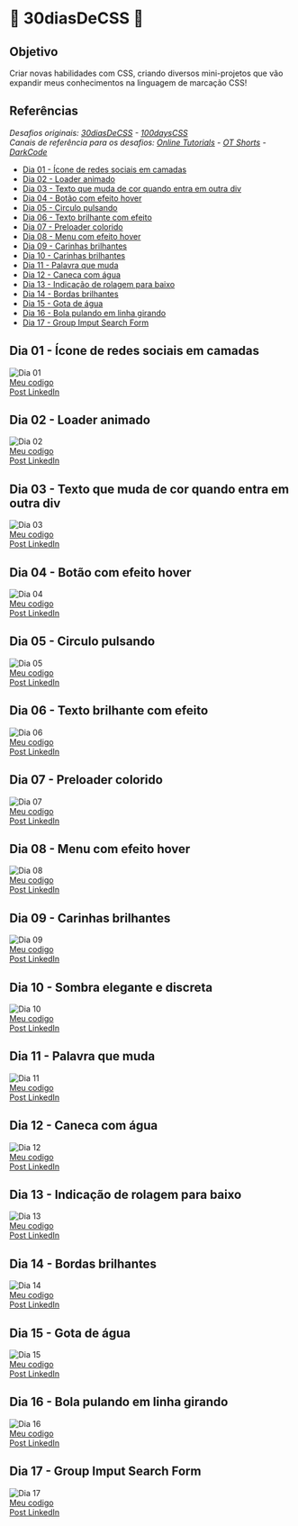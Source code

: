 # 🍃 30diasDeCSS 🍃
## Objetivo
Criar novas habilidades com CSS, criando diversos mini-projetos que vão expandir meus conhecimentos na linguagem de marcação CSS!

## Referências 
*Desafios originais: [30diasDeCSS](https://github.com/MilenaCarecho/30diasDeCSS) - [100daysCSS](https://100dayscss.com/days/1/)* <BR>
*Canais de referência para os desafios: [Online Tutorials](https://www.youtube.com/channel/UCbwXnUipZsLfUckBPsC7Jog) - [OT Shorts](https://www.youtube.com/channel/UCOKmVksbzoKJKmtu7rlEM1A) - [DarkCode](https://www.youtube.com/channel/UCD3KVjbb7aq2OiOffuungzw)*
  
  - [Dia 01 - Ícone de redes sociais em camadas](#id01)
  - [Dia 02 - Loader animado](#id02)
  - [Dia 03 - Texto que muda de cor quando entra em outra div](#id03)
  - [Dia 04 - Botão com efeito hover](#id04)
  - [Dia 05 - Circulo pulsando](#id05)
  - [Dia 06 - Texto brilhante com efeito](#id06)
  - [Dia 07 - Preloader colorido](#id07)
  - [Dia 08 - Menu com efeito hover](#id08)
  - [Dia 09 - Carinhas brilhantes](#id09)
  - [Dia 10 - Carinhas brilhantes](#id10)
  - [Dia 11 - Palavra que muda](#id11)
  - [Dia 12 - Caneca com água](#id12)
  - [Dia 13 - Indicação de rolagem para baixo](#id13)
  - [Dia 14 - Bordas brilhantes](#id14)
  - [Dia 15 - Gota de água](#id15)
  - [Dia 16 - Bola pulando em linha girando](#id16)
  - [Dia 17 - Group Imput Search Form](#id17)
  
  ## Dia 01 - Ícone de redes sociais em camadas <a name='id01'><a>
![Dia 01](https://media.discordapp.net/attachments/941722116074659863/949432513070256148/gif.gif?width=1024&height=338) <BR>
[Meu codigo](https://github.com/liviaonboard/30diasDeCSS/tree/main/desafios/dia01) <BR>
[Post LinkedIn](https://www.linkedin.com/posts/l%C3%ADvia-dias-almeida711_depois-de-um-tempo-sem-conseguir-praticar-activity-6904574803634651136-7DgC) 
  
  ## Dia 02 - Loader animado <a name='id02'><a>
  ![Dia 02](https://media.discordapp.net/attachments/941722116074659863/949682087399682048/loading.gif?width=1024&height=300) <BR>
[Meu codigo](https://github.com/liviaonboard/30diasDeCSS/tree/main/desafios/dia02) <BR>
[Post LinkedIn](https://www.linkedin.com/posts/l%C3%ADvia-dias-almeida711_30diasdecss-activity-6904879669254922240-YF56) 
  
  ## Dia 03 - Texto que muda de cor quando entra em outra div <a name='id03'><a>
  ![Dia 03](https://media.discordapp.net/attachments/941722116074659863/949685983140528218/changing_div_1.gif?width=1024&height=433) <BR>
[Meu codigo](https://github.com/liviaonboard/30diasDeCSS/tree/main/desafios/dia03) <BR>
[Post LinkedIn](https://www.linkedin.com/posts/l%C3%ADvia-dias-almeida711_30diasdecss-activity-6905560251559735296-k2B4) 
  
  ## Dia 04 - Botão com efeito hover <a name='id04'><a>
![Dia 04](https://media.discordapp.net/attachments/941722116074659863/949684997898530866/botao-com-efeito.gif?width=1024&height=277) <BR>
[Meu codigo](https://github.com/liviaonboard/30diasDeCSS/tree/main/desafios/dia04) <BR>
[Post LinkedIn](https://www.linkedin.com/posts/l%C3%ADvia-dias-almeida711_30diasdecss-activity-6905637176672174080-5iO6) 
  
  ## Dia 05 - Circulo pulsando <a name='id05'><a>
![Dia 05](https://media.discordapp.net/attachments/941722116074659863/949681281044709376/pulsar.gif?width=1024&height=300) <BR>
[Meu codigo](https://github.com/liviaonboard/30diasDeCSS/tree/main/desafios/dia05) <BR>
[Post LinkedIn](https://www.linkedin.com/posts/l%C3%ADvia-dias-almeida711_30diasdecss-activity-6905887654215249920-bYI1) 
  
  ## Dia 06 - Texto brilhante com efeito <a name='id06'><a>
![Dia 06](https://media.discordapp.net/attachments/941722116074659863/950059606678306938/texto_brilhante.gif?width=1024&height=277) <BR>
[Meu codigo](https://github.com/liviaonboard/30diasDeCSS/tree/main/desafios/dia06) <BR>
[Post LinkedIn](https://www.linkedin.com/posts/l%C3%ADvia-dias-almeida711_30diasdecss-activity-6906268294954008577-KOwI) 
  
  ## Dia 07 - Preloader colorido <a name='id07'><a>
![Dia 07](https://media.discordapp.net/attachments/941722116074659863/950537183566114836/preloader.gif?width=1024&height=277) <BR>
[Meu codigo](https://github.com/liviaonboard/30diasDeCSS/tree/main/desafios/dia07) <BR>
[Post LinkedIn](https://www.linkedin.com/posts/l%C3%ADvia-dias-almeida711_30diasdecss-activity-6906745366419787777-mh1S) 
  
  ## Dia 08 - Menu com efeito hover <a name='id08'><a>
![Dia 08](https://media.discordapp.net/attachments/941722116074659863/950882677723123792/menu-efeito-hover.gif?width=1024&height=340) <BR>
[Meu codigo](https://github.com/liviaonboard/30diasDeCSS/tree/main/desafios/dia08) <BR>
[Post LinkedIn](https://www.linkedin.com/posts/l%C3%ADvia-dias-almeida711_30diasdecss-activity-6907089267030679552-BDSK) 
  
  ## Dia 09 - Carinhas brilhantes <a name='id09'><a>
![Dia 09](https://media.discordapp.net/attachments/941722116074659863/951176738644303943/carinhas-felizes.gif?width=889&height=434) <BR>
[Meu codigo](https://github.com/liviaonboard/30diasDeCSS/tree/main/desafios/dia09) <BR>
[Post LinkedIn](https://www.linkedin.com/posts/l%C3%ADvia-dias-almeida711_30diasdecss-activity-6907385452274589696-vIWJ) 
  
  ## Dia 10 - Sombra elegante e discreta <a name='id10'><a>
![Dia 10](https://media.discordapp.net/attachments/941722116074659863/951490971370135632/sombra-elegante.gif?width=1024&height=372) <BR>
[Meu codigo](https://github.com/liviaonboard/30diasDeCSS/tree/main/desafios/dia10) <BR>
[Post LinkedIn](https://www.linkedin.com/posts/l%C3%ADvia-dias-almeida711_30diasdecss-activity-6907698773527822336-Ncv-) 
  
  ## Dia 11 - Palavra que muda <a name='id11'><a>
![Dia 11](https://media.discordapp.net/attachments/941722116074659863/951852213268009030/palavra-muda.gif?width=1024&height=282) <BR>
[Meu codigo](https://github.com/liviaonboard/30diasDeCSS/tree/main/desafios/dia11) <BR>
[Post LinkedIn](https://www.linkedin.com/posts/l%C3%ADvia-dias-almeida711_30diasdecss-activity-6908059912547512321-Zdcg) 
  
  ## Dia 12 - Caneca com água <a name='id12'><a>
![Dia 12](https://media.discordapp.net/attachments/941722116074659863/952203279507529729/caneca-agua.gif?width=1024&height=282) <BR>
[Meu codigo](https://github.com/liviaonboard/30diasDeCSS/tree/main/desafios/dia12) <BR>
[Post LinkedIn](https://www.linkedin.com/posts/l%C3%ADvia-dias-almeida711_30diasdecss-activity-6908411563238428672-4oVD) 
  
  ## Dia 13 - Indicação de rolagem para baixo <a name='id13'><a>
![Dia 13](https://media.discordapp.net/attachments/941722116074659863/952703054954790962/scrolldown.gif?width=886&height=434) <BR>
[Meu codigo](https://github.com/liviaonboard/30diasDeCSS/tree/main/desafios/dia13) <BR>
[Post LinkedIn](https://www.linkedin.com/posts/l%C3%ADvia-dias-almeida711_30diasdecss-activity-6908912095140966400-adCx) 
  
  ## Dia 14 - Bordas brilhantes <a name='id14'><a>
![Dia 14](https://media.discordapp.net/attachments/941722116074659863/953424851459252345/bordas-brilhantes.jpg?width=895&height=434) <BR>
[Meu codigo](https://github.com/liviaonboard/30diasDeCSS/tree/main/desafios/dia14) <BR>
[Post LinkedIn](https://www.linkedin.com/posts/l%C3%ADvia-dias-almeida711_30diasdecss-activity-6909633182929723392-bOhC) 
  
  ## Dia 15 - Gota de água <a name='id15'><a>
![Dia 15](https://media.discordapp.net/attachments/941722116074659863/953424851203403806/gota-de-agua.jpg?width=1024&height=324) <BR>
[Meu codigo](https://github.com/liviaonboard/30diasDeCSS/tree/main/desafios/dia15) <BR>
[Post LinkedIn](https://www.linkedin.com/posts/l%C3%ADvia-dias-almeida711_30diasdecss-activity-6909633182929723392-bOhC) 
  
  ## Dia 16 - Bola pulando em linha girando <a name='id16'><a>
![Dia 16](https://media.discordapp.net/attachments/941722116074659863/953732436494286950/bouncing.gif?width=1024&height=190) <BR>
[Meu codigo](https://github.com/liviaonboard/30diasDeCSS/tree/main/desafios/dia16) <BR>
[Post LinkedIn](https://www.linkedin.com/posts/l%C3%ADvia-dias-almeida711_30diasdecss-activity-6909941190305976320-kPkm?utm_source=linkedin_share&utm_medium=member_desktop_web) 
  
  ## Dia 17 - Group Imput Search Form <a name='id17'><a>
![Dia 17](https://media.discordapp.net/attachments/941722116074659863/954029594913177650/search-form.gif?width=1024&height=417) <BR>
[Meu codigo](https://github.com/liviaonboard/30diasDeCSS/tree/main/desafios/dia17) <BR>
[Post LinkedIn](https://www.linkedin.com/posts/l%C3%ADvia-dias-almeida711_30diasdecss-activity-6910236413485604864-YSGQ?utm_source=linkedin_share&utm_medium=member_desktop_web) 
